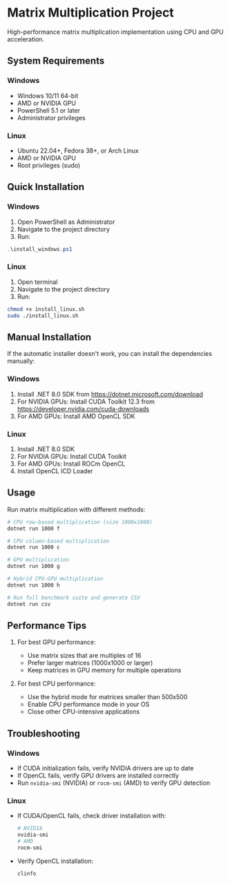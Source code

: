 # Matrix Multiplication Project

High-performance matrix multiplication implementation using CPU and GPU acceleration.

## System Requirements

### Windows
- Windows 10/11 64-bit
- AMD or NVIDIA GPU
- PowerShell 5.1 or later
- Administrator privileges

### Linux
- Ubuntu 22.04+, Fedora 38+, or Arch Linux
- AMD or NVIDIA GPU
- Root privileges (sudo)

## Quick Installation

### Windows
1. Open PowerShell as Administrator
2. Navigate to the project directory
3. Run:
```powershell
.\install_windows.ps1
```

### Linux
1. Open terminal
2. Navigate to the project directory
3. Run:
```bash
chmod +x install_linux.sh
sudo ./install_linux.sh
```

## Manual Installation

If the automatic installer doesn't work, you can install the dependencies manually:

### Windows
1. Install .NET 8.0 SDK from https://dotnet.microsoft.com/download
2. For NVIDIA GPUs: Install CUDA Toolkit 12.3 from https://developer.nvidia.com/cuda-downloads
3. For AMD GPUs: Install AMD OpenCL SDK

### Linux
1. Install .NET 8.0 SDK
2. For NVIDIA GPUs: Install CUDA Toolkit
3. For AMD GPUs: Install ROCm OpenCL
4. Install OpenCL ICD Loader

## Usage

Run matrix multiplication with different methods:
```bash
# CPU row-based multiplication (size 1000x1000)
dotnet run 1000 f

# CPU column-based multiplication
dotnet run 1000 c

# GPU multiplication
dotnet run 1000 g

# Hybrid CPU-GPU multiplication
dotnet run 1000 h

# Run full benchmark suite and generate CSV
dotnet run csv
```

## Performance Tips

1. For best GPU performance:
   - Use matrix sizes that are multiples of 16
   - Prefer larger matrices (1000x1000 or larger)
   - Keep matrices in GPU memory for multiple operations

2. For best CPU performance:
   - Use the hybrid mode for matrices smaller than 500x500
   - Enable CPU performance mode in your OS
   - Close other CPU-intensive applications

## Troubleshooting

### Windows
- If CUDA initialization fails, verify NVIDIA drivers are up to date
- If OpenCL fails, verify GPU drivers are installed correctly
- Run `nvidia-smi` (NVIDIA) or `rocm-smi` (AMD) to verify GPU detection

### Linux
- If CUDA/OpenCL fails, check driver installation with:
  ```bash
  # NVIDIA
  nvidia-smi
  # AMD
  rocm-smi
  ```
- Verify OpenCL installation:
  ```bash
  clinfo
  ```
